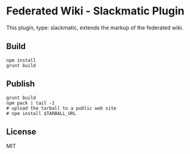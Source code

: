 # Federated Wiki - Slackmatic Plugin

This plugin, type: slackmatic, extends the markup of the federated wiki.

## Build

    npm install
    grunt build

## Publish

    grunt build
    npm pack | tail -1
    # upload the tarball to a public web site
    # npm install $TARBALL_URL

## License

MIT
